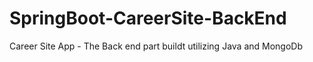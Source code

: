# SpringBoot-CareerSite-BackEnd
Career Site App -  The Back end part buildt utilizing Java and MongoDb 
